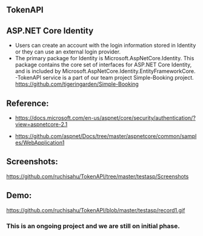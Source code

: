 
## TokenAPI
## ASP.NET Core Identity
- Users can create an account with the login information stored in Identity or they can use an external login provider. 
- The primary package for Identity is Microsoft.AspNetCore.Identity. This package contains the core set of interfaces for ASP.NET Core Identity, and is included by Microsoft.AspNetCore.Identity.EntityFrameworkCore.
-TokenAPI service is a part of our team project Simple-Booking project. https://github.com/tigeringarden/Simple-Booking

## Reference:
- https://docs.microsoft.com/en-us/aspnet/core/security/authentication/?view=aspnetcore-2.1 

- https://github.com/aspnet/Docs/tree/master/aspnetcore/common/samples/WebApplication1

## Screenshots:
https://github.com/ruchisahu/TokenAPI/tree/master/testasp/Screenshots

## Demo:
https://github.com/ruchisahu/TokenAPI/blob/master/testasp/record1.gif

### This is an ongoing project and we are still on initial phase.
